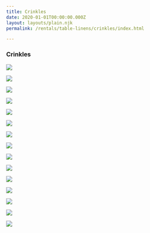 ```yaml
---
title: Crinkles
date: 2020-01-01T00:00:00.000Z
layout: layouts/plain.njk
permalink: /rentals/table-linens/crinkles/index.html

---
```


### Crinkles
<section class="grid-container" markdown="1">



<a title="Black" class="photo-overlay" href="/static/img/table-linens/02-Crinkles/crushedsatin-black-crop.jpg">![](/static/img/table-linens/02-Crinkles/crushedsatin-black-crop.jpg)</a>

<a title="Burgundy" class="photo-overlay" href="/static/img/table-linens/02-Crinkles/crushedsatin-burgundy-crop.jpg">![](/static/img/table-linens/02-Crinkles/crushedsatin-burgundy-crop.jpg)</a>

<a title="Champagne Gold" class="photo-overlay" href="/static/img/table-linens/02-Crinkles/crushedsatin-champagnegold-crop.jpg">![](/static/img/table-linens/02-Crinkles/crushedsatin-champagnegold-crop.jpg)</a>

<a title="Charcoal" class="photo-overlay" href="/static/img/table-linens/02-Crinkles/crushedsatin-charcoal-crop.jpg">![](/static/img/table-linens/02-Crinkles/crushedsatin-charcoal-crop.jpg)</a>

<a title="Copper" class="photo-overlay" href="/static/img/table-linens/02-Crinkles/crushedsatin-copper-crop.jpg">![](/static/img/table-linens/02-Crinkles/crushedsatin-copper-crop.jpg)</a>

<a title="Ivory" class="photo-overlay" href="/static/img/table-linens/02-Crinkles/crushedsatin-ivory-crop.jpg">![](/static/img/table-linens/02-Crinkles/crushedsatin-ivory-crop.jpg)</a>

<a title="Lime" class="photo-overlay" href="/static/img/table-linens/02-Crinkles/crushedsatin-lime-crop.jpg">![](/static/img/table-linens/02-Crinkles/crushedsatin-lime-crop.jpg)</a>

<a title="Navy" class="photo-overlay" href="/static/img/table-linens/02-Crinkles/crushedsatin-navy-crop.jpg">![](/static/img/table-linens/02-Crinkles/crushedsatin-navy-crop.jpg)</a>

<a title="Orange" class="photo-overlay" href="/static/img/table-linens/02-Crinkles/crushedsatin-orange-crop.jpg">![](/static/img/table-linens/02-Crinkles/crushedsatin-orange-crop.jpg)</a>

<a title="Purple" class="photo-overlay" href="/static/img/table-linens/02-Crinkles/crushedsatin-purple-crop.jpg">![](/static/img/table-linens/02-Crinkles/crushedsatin-purple-crop.jpg)</a>

<a title="Red" class="photo-overlay" href="/static/img/table-linens/02-Crinkles/crushedsatin-red-crop.jpg">![](/static/img/table-linens/02-Crinkles/crushedsatin-red-crop.jpg)</a>

<a title="Royal" class="photo-overlay" href="/static/img/table-linens/02-Crinkles/crushedsatin-royal-crop.jpg">![](/static/img/table-linens/02-Crinkles/crushedsatin-royal-crop.jpg)</a>

<a title="Silver" class="photo-overlay" href="/static/img/table-linens/02-Crinkles/crushedsatin-silver-crop.jpg">![](/static/img/table-linens/02-Crinkles/crushedsatin-silver-crop.jpg)</a>

<a title="Teal" class="photo-overlay" href="/static/img/table-linens/02-Crinkles/crushedsatin-teal-crop.jpg">![](/static/img/table-linens/02-Crinkles/crushedsatin-teal-crop.jpg)</a>

<a title="White" class="photo-overlay" href="/static/img/table-linens/02-Crinkles/crushedsatin-white-crop.jpg">![](/static/img/table-linens/02-Crinkles/crushedsatin-white-crop.jpg)</a>
</section>
